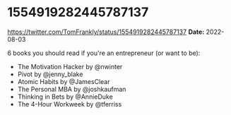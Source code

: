 # 1554919282445787137
https://twitter.com/TomFrankly/status/1554919282445787137
**Date:** 2022-08-03

6 books you should read if you're an entrepreneur (or want to be):

- The Motivation Hacker by @nwinter
- Pivot by @jenny_blake
- Atomic Habits by @JamesClear 
- The Personal MBA by @joshkaufman 
- Thinking in Bets by @AnnieDuke
- The 4-Hour Workweek by @tferriss
